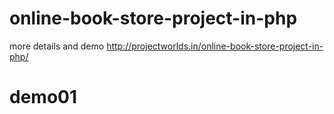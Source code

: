 # online-book-store-project-in-php

more details and demo http://projectworlds.in/online-book-store-project-in-php/
# demo01
